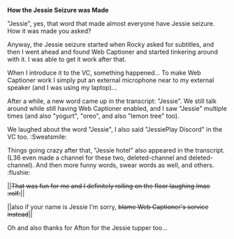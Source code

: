 **﻿How the Jessie Seizure was Made﻿**

"Jessie", yes, that word that made almost everyone have Jessie seizure. How it was made you asked?

Anyway, the Jessie seizure started when Rocky asked for subtitles, and then I went ahead and found Web Captioner and started tinkering around with it. I was able to get it work after that.

When I introduce it to the VC, something happened... To make Web Captioner work I simply put an external microphone near to my external speaker (and I was using my laptop)...

After a while, a new word came up in the transcript: "Jessie". We still talk around while still having Web Captioner enabled, and I saw "Jessie" multiple times (and also "yogurt", "oreo", and also "lemon tree" too).

We laughed about the word "Jessie", I also said "JessiePlay Discord" in the VC too. :Sweatsmile:

Things going crazy after that, "Jessie hotel" also appeared in the transcript. (L36 even made a channel for these two, 
deleted-channel and 
deleted-channel). And then more funny words, swear words as well, and others. :flushie:

||~~That was fun for me and I definitely rolling on the floor laughing lmao :rolf:~~||

||also if your name is Jessie I'm sorry, ~~blame Web Captioner's service instead~~||

Oh and also thanks for Afton for the Jessie tupper too...